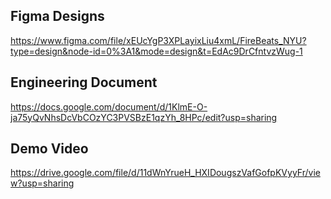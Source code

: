 ## Figma Designs
https://www.figma.com/file/xEUcYgP3XPLayixLiu4xmL/FireBeats_NYU?type=design&node-id=0%3A1&mode=design&t=EdAc9DrCfntvzWug-1

## Engineering Document
https://docs.google.com/document/d/1KlmE-O-ja75yQvNhsDcVbCOzYC3PVSBzE1qzYh_8HPc/edit?usp=sharing

## Demo Video
https://drive.google.com/file/d/11dWnYrueH_HXIDougszVafGofpKVyyFr/view?usp=sharing

